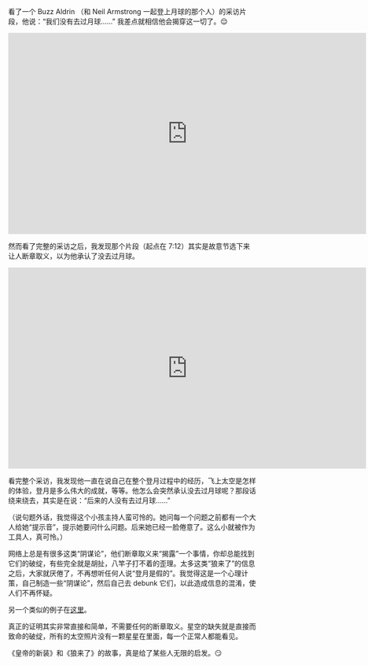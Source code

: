 看了一个 Buzz Aldrin （和 Neil Armstrong 一起登上月球的那个人）的采访片段，他说：“我们没有去过月球……” 我差点就相信他会揭穿这一切了。😌

<div id="youtube2-sGoXn1vMrjE" class="youtube-wrap" data-attrs="{&quot;videoId&quot;:&quot;sGoXn1vMrjE&quot;,&quot;startTime&quot;:null,&quot;endTime&quot;:null}">

<div class="youtube-inner"><iframe src="https://www.youtube-nocookie.com/embed/sGoXn1vMrjE?rel=0&amp;autoplay=0&amp;showinfo=0&amp;enablejsapi=0" frameborder="0" loading="lazy" gesture="media" allow="autoplay; fullscreen" allowautoplay="true" allowfullscreen="true" width="728" height="409"></iframe></div>

</div>

然而看了完整的采访之后，我发现那个片段（起点在 7:12）其实是故意节选下来让人断章取义，以为他承认了没去过月球。

<div id="youtube2-Y4UP6nRMuGs" class="youtube-wrap" data-attrs="{&quot;videoId&quot;:&quot;Y4UP6nRMuGs&quot;,&quot;startTime&quot;:null,&quot;endTime&quot;:null}">

<div class="youtube-inner"><iframe src="https://www.youtube-nocookie.com/embed/Y4UP6nRMuGs?rel=0&amp;autoplay=0&amp;showinfo=0&amp;enablejsapi=0" frameborder="0" loading="lazy" gesture="media" allow="autoplay; fullscreen" allowautoplay="true" allowfullscreen="true" width="728" height="409"></iframe></div>

</div>

看完整个采访，我发现他一直在说自己在整个登月过程中的经历，飞上太空是怎样的体验，登月是多么伟大的成就，等等。他怎么会突然承认没去过月球呢？那段话绕来绕去，其实是在说：“后来的人没有去过月球……”

（说句题外话，我觉得这个小孩主持人蛮可怜的。她问每一个问题之前都有一个大人给她“提示音”，提示她要问什么问题。后来她已经一脸倦意了。这么小就被作为工具人，真可怜。）

网络上总是有很多这类“阴谋论”，他们断章取义来“揭露”一个事情，你却总能找到它们的破绽，有些完全就是胡扯，八竿子打不着的歪理。太多这类“狼来了”的信息之后，大家就厌倦了，不再想听任何人说“登月是假的”。我觉得这是一个心理计策，自己制造一些“阴谋论”，然后自己去 debunk 它们，以此造成信息的混淆，使人们不再怀疑。

<span>另一个类似的例子在</span>[这里](https://www.reuters.com/article/factcheck-buzzaldrin-moonlandingintervie-idUSL1N2US2G3)<span>。</span>

真正的证明其实非常直接和简单，不需要任何的断章取义。星空的缺失就是直接而致命的破绽，所有的太空照片没有一颗星星在里面，每一个正常人都能看见。

《皇帝的新装》和《狼来了》的故事，真是给了某些人无限的启发。😏
